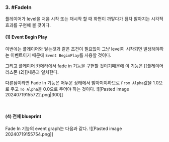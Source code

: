 
<br>

### 3. #FadeIn 

플레이어가 level을 처음 시작 또는 재시작 할 때 화면이 까맣다가 점차 밝아지는 시각적 효과를 구현해 볼 것이다. 

#### (1) Event Begin Play
이번에는 플레이어와 닿는것과 같은 조건이 필요없이 그냥 level이 시작되면 발생해야하는 이벤트이기 때문에 `Event BeginPlay`를 사용할 것이다.

그리고 플레이어 카메라에서 fade in 기능을 구현할 것이기때문에 이 기능은 [[플레이어 리스폰 (2)]]내용과 일치한다.

다른점이라면 Fade In 기능은 어두운 상태에서 밝아져야하므로 `From Alpha`값을 1.0으로 주고 `To Alpha`을 0.0으로 주어야 하는 것이다.
![[Pasted image 20240719155722.png|300]]

<br>

#### (4) 전체 blueprint
Fade In 기능의 event graph는 다음과 같다.
![[Pasted image 20240719155754.png]]
